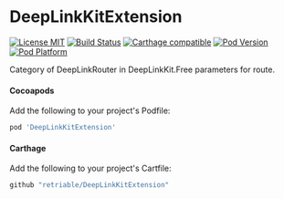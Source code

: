 # DeepLinkKitExtension

[![License MIT](https://img.shields.io/badge/license-MIT-green.svg?style=flat)](https://raw.githubusercontent.com/retriable/DeepLinkKitExtension/master/LICENSE)
[![Build Status](http://img.shields.io/travis/retriable/DeepLinkKitExtension/master.svg?style=flat)](https://travis-ci.org/retriable/DeepLinkKitExtension)
[![Carthage compatible](https://img.shields.io/badge/Carthage-compatible-4BC51D.svg?style=flat)](https://github.com/retriable/DeepLinkKitExtension)
[![Pod Version](http://img.shields.io/cocoapods/v/DeepLinkKitExtension.svg?style=flat)](http://cocoapods.org/pods/DeepLinkKitExtension)
[![Pod Platform](http://img.shields.io/cocoapods/p/DeepLinkKitExtension.svg?style=flat)](http://cocoapods.org/pods/DeepLinkKitExtension)

Category of DeepLinkRouter in DeepLinkKit.Free parameters for route.

#### Cocoapods

Add the following to your project's Podfile:
```ruby
pod 'DeepLinkKitExtension'
```

#### Carthage

Add the following to your project's Cartfile:
```ruby
github "retriable/DeepLinkKitExtension"
```


